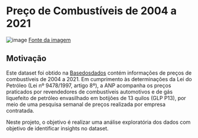 # Preço de Combustíveis de 2004 a 2021

![image](https://user-images.githubusercontent.com/69591172/188281503-3fcb40c6-b1be-487a-8839-c76a4430083e.png)
[Fonte da imagem](https://quatrorodas.abril.com.br/wp-content/uploads/2016/11/569e8f6b0e21630a3e0f2013bigstock-oil-barrel-and-pool.jpeg?quality=70&strip=all)

## Motivação

Este dataset foi obtido na [Basedosdados](https://basedosdados.org/dataset/br-anp-precos-combustiveis?bdm_table=microdados) contém informações de preços de combustíveis de 2004 a 2021. Em cumprimento às determinações da Lei do Petróleo (Lei nº 9478/1997, artigo 8º), a ANP acompanha os preços praticados por revendedores de combustíveis automotivos e de gás liquefeito de petróleo envasilhado em botijões de 13 quilos (GLP P13), por meio de uma pesquisa semanal de preços realizada por empresa contratada.

Neste projeto, o objetivo é realizar uma análise exploratória dos dados com objetivo de identificar insights no dataset.
